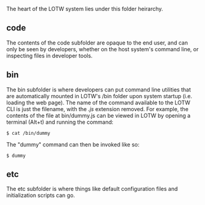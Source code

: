 
The heart of the LOTW system lies under this folder heirarchy. 

## code

The contents of the code subfolder are opaque to the end user, and can only be
seen by developers, whether on the host system's command line, or inspecting
files in developer tools.

## bin

The bin subfolder is where developers can put command line utilities that are
automatically mounted in LOTW's /bin folder upon system startup (i.e. loading
the web page). The name of the command available to the LOTW CLI is just the
filename, with the *.js* extension removed. For example, the contents of the file
at bin/dummy.js can be viewed in LOTW by opening a terminal (Alt+t) and running
the command:

	$ cat /bin/dummy

The "dummy" command can then be invoked like so:

	$ dummy

## etc

The etc subfolder is where things like default configuration files and initialization scripts 
can go.


